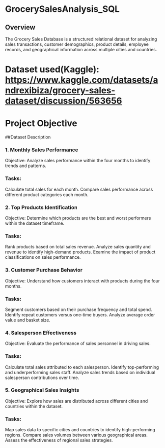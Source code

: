 # GrocerySalesAnalysis_SQL
## Overview
The Grocery Sales Database is a structured relational dataset for analyzing sales transactions, customer demographics, product details, employee records, and geographical information across multiple cities and countries. 
# Dataset used(Kaggle): https://www.kaggle.com/datasets/andrexibiza/grocery-sales-dataset/discussion/563656
# Project Objective
##Dataset Description
### 1. Monthly Sales Performance
Objective: Analyze sales performance within the four months to identify trends and patterns.
### Tasks:
Calculate total sales for each month.
Compare sales performance across different product categories each month.
### 2. Top Products Identification
Objective: Determine which products are the best and worst performers within the dataset timeframe.
### Tasks:
Rank products based on total sales revenue.
Analyze sales quantity and revenue to identify high-demand products.
Examine the impact of product classifications on sales performance.
### 3. Customer Purchase Behavior
Objective: Understand how customers interact with products during the four months.
### Tasks:
Segment customers based on their purchase frequency and total spend.
Identify repeat customers versus one-time buyers.
Analyze average order value and basket size.
### 4. Salesperson Effectiveness
Objective: Evaluate the performance of sales personnel in driving sales.
### Tasks:
Calculate total sales attributed to each salesperson.
Identify top-performing and underperforming sales staff.
Analyze sales trends based on individual salesperson contributions over time.
### 5. Geographical Sales Insights
Objective: Explore how sales are distributed across different cities and countries within the dataset.
### Tasks:
Map sales data to specific cities and countries to identify high-performing regions.
Compare sales volumes between various geographical areas.
Assess the effectiveness of regional sales strategies.
